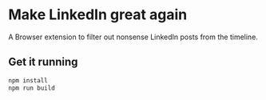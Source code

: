 # Make LinkedIn great again

A Browser extension to filter out nonsense LinkedIn posts from the timeline.

## Get it running

```bash
npm install
npm run build
```
